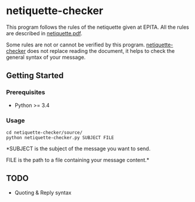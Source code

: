 netiquette-checker
==================

This program follows the rules of the netiquette given at EPITA.
All the rules are described in [netiquette.pdf](https://github.com/N3it/netiquette-checker/blob/master/netiquette.pdf).

Some rules are not or cannot be verified by this program.
[netiquette-checker](https://github.com/N3it/netiquette-checker) does not 
replace reading the document, it helps to check the general syntax of your 
message.

## Getting Started

### Prerequisites

* Python >= 3.4

### Usage

```bash=
cd netiquette-checker/source/
python netiquette-checker.py SUBJECT FILE
```

*SUBJECT is the subject of the message you want to send.

FILE is the path to a file containing your message content.*


## TODO

* Quoting & Reply syntax
